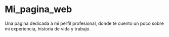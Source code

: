 # Mi_pagina_web
Una pagina dedicada a mi perfil profesional, donde te cuento un poco sobre mi experiencia, historia de vida y trabajo.
